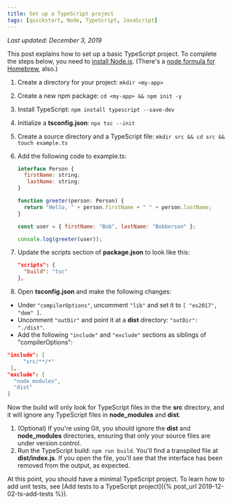 ```yaml
---
title: Set up a TypeScript project
tags: [quickstart, Node, TypeScript, JavaScript]
---
```


*Last updated: December 3, 2019*

This post explains how to set up a basic TypeScript project. To complete the steps below, you need to [install Node.js](https://nodejs.org/en/download/). (There's a [node formula for Homebrew](https://formulae.brew.sh/formula/node), also.)

1. Create a directory for your project: `mkdir <my-app>`
1. Create a new npm package: `cd <my-app> && npm init -y`
1. Install TypeScript: `npm install typescript --save-dev`
1. Initialize a **tsconfig.json**: `npx tsc --init`
1. Create a source directory and a TypeScript file: `mkdir src && cd src && touch example.ts`
1. Add the following code to example.ts:

   ```javascript
   interface Person {
     firstName: string;
      lastName: string;
   }

   function greeter(person: Person) {
     return "Hello, " + person.firstName + " " + person.lastName;
   }

   const user = { firstName: "Bob", lastName: "Bobberson" };

   console.log(greeter(user));
   ```

1. Update the scripts section of **package.json** to look like this:

   ```json
   "scripts": {
     "build": "tsc"
   },
   ```

1. Open **tsconfig.json** and make the following changes:
  * Under `"compilerOptions"`, uncomment `"lib"` and set it to `[ "es2017", "dom" ]`.
  * Uncomment `"outDir"` and point it at a **dist** directory: `"outDir": "./dist"`.
  * Add the following `"include"` and `"exclude"` sections as siblings of "compilerOptions":

   ```json
   "include": [
        "src/**/*"
    ],
   "exclude": [
     "node_modules",
     "dist"
   ]
   ```

   Now the build will only look for TypeScript files in the the **src** directory, and it will ignore any TypeScript files in **node_modules** and **dist**.
1. (Optional) If you're using Git, you should ignore the **dist** and **node_modules** directories, ensuring that only your source files are under version control.
1. Run the TypeScript build: `npm run build`. You'll find a transpiled file at **dist/index.js**. If you open the file, you'll see that the interface has been removed from the output, as expected.

At this point, you should have a minimal TypeScript project. To learn how to add unit tests, see [Add tests to a TypeScript project]({% post_url 2019-12-02-ts-add-tests %}).